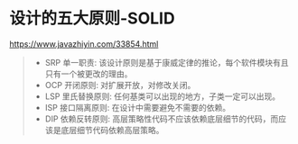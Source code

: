 # 设计的五大原则-SOLID

https://www.javazhiyin.com/33854.html

>- SRP 单一职责: 该设计原则是基于康威定律的推论，每个软件模块有且只有一个被更改的理由。
>- OCP 开闭原则: 对扩展开放，对修改关闭。
>- LSP 里氏替换原则: 任何基类可以出现的地方，子类一定可以出现。
>- ISP 接口隔离原则: 在设计中需要避免不需要的依赖。
>- DIP 依赖反转原则: 高层策略性代码不应该依赖底层细节的代码，而应该是底层细节代码依赖高层策略。

